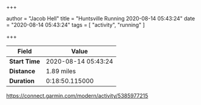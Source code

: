 +++

author = "Jacob Hell"
title = "Huntsville Running 2020-08-14 05:43:24"
date = "2020-08-14 05:43:24"
tags = [
    "activity", "running"
]

+++

<!--more-->

|Field  |Value  |
|--- | --- |
|**Start Time**|2020-08-14 05:43:24|
|**Distance**|1.89 miles|
|**Duration**|0:18:50.115000|

https://connect.garmin.com/modern/activity/5385977215